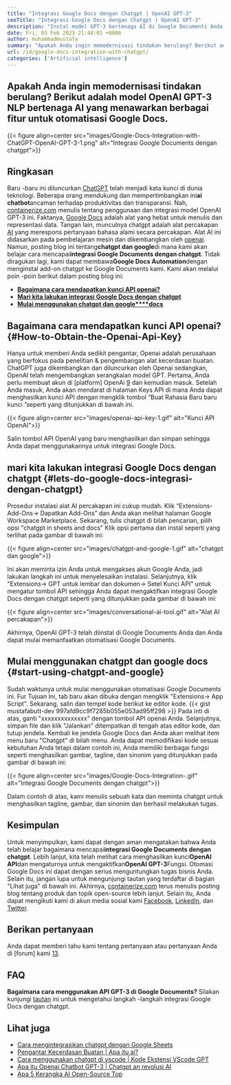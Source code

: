 ```yaml
---
title: "Integrasi Google Docs dengan Chatgpt | OpenAI GPT-3" 
seoTitle: "Integrasi Google Docs dengan Chatgpt | OpenAI GPT-3" 
description: "Instal model GPT-3 bertenaga AI di Google Documents Anda untuk mengotomatisasi berbagai tugas bisnis. Mari kita pelajari cara mencapai integrasi Google Docs dengan ChatGPT." 
date: Fri, 03 Feb 2023 21:44:01 +0000
author: muhammadmustafa
summary: "Apakah Anda ingin memodernisasi tindakan berulang? Berikut adalah model OpenAI GPT-3 NLP bertenaga AI yang menawarkan berbagai fitur untuk otomatisasi Google Docs." 
url: /id/google-docs-integration-with-chatgpt/
categories: ['Artificial intelligence']
---
```


## Apakah Anda ingin memodernisasi tindakan berulang? Berikut adalah model OpenAI GPT-3 NLP bertenaga AI yang menawarkan berbagai fitur untuk otomatisasi Google Docs.

{{< figure align=center src="images/Google-Docs-Integration-with-ChatGPT-OpenAI-GPT-3-1.png" alt="Integrasi Google Documents dengan chatgpt">}}


## Ringkasan
Baru -baru ini diluncurkan [ChatGPT][1] telah menjadi kata kunci di dunia teknologi. Beberapa orang mendukung dan mempertimbangkan ini**ai chatbot**ancaman terhadap produktivitas dan transparansi. Nah, [containerize.com][2] menulis tentang penggunaan dan integrasi model OpenAI GPT-3 ini. Faktanya, [Google Docs][3] adalah alat yang hebat untuk menulis dan representasi data. Tangan lain, munculnya chatgpt adalah alat percakapan [AI][4] yang merespons pertanyaan bahasa alami secara percakapan. Alat AI ini didasarkan pada pembelajaran mesin dan dikembangkan oleh [openai][5]. Namun, posting blog ini tentang**chatgpt dan google**di mana kami akan belajar cara mencapai**integrasi Google Documents dengan chatgpt**. Tidak diragukan lagi, kami dapat membawa**Google Docs Automation**dengan menginstal add-on chatgpt ke Google Documents kami.
Kami akan melalui poin -poin berikut dalam posting blog ini:
* [**Bagaimana cara mendapatkan kunci API openai?**][6]
* **[Mari kita lakukan integrasi Google Docs dengan chatgpt][7]**
* [**Mulai menggunakan chatgpt dan google****docs**][8]

## Bagaimana cara mendapatkan kunci API openai?   {#How-to-Obtain-the-Openai-Api-Key}
Hanya untuk memberi Anda sedikit pengantar, Openai adalah perusahaan yang berfokus pada penelitian & pengembangan alat kecerdasan buatan. ChatGPT juga dikembangkan dan diluncurkan oleh Openai sedangkan, OpenAI telah mengembangkan serangkaian model GPT.
Pertama, Anda perlu membuat akun di [platform] OpenAi [9] dan kemudian masuk. Setelah Anda masuk, Anda akan mendarat di halaman Keys API di mana Anda dapat menghasilkan kunci API dengan mengklik tombol “Buat Rahasia Baru baru kunci ”seperti yang ditunjukkan di bawah ini.

{{< figure align=center src="images/openai-api-key-1.gif" alt="Kunci API OpenAI">}}

Salin tombol API OpenAI yang baru menghasilkan dan simpan sehingga Anda dapat menggunakannya untuk integrasi Google Docs.

## mari kita lakukan integrasi Google Docs dengan chatgpt   {#lets-do-google-docs-integrasi-dengan-chatgpt}
Prosedur instalasi alat AI percakapan ini cukup mudah. Klik “Extensions-Add-Ons-> Dapatkan Add-Ons” dan Anda akan melihat halaman Google Workspace Marketplace. Sekarang, tulis chatgpt di bilah pencarian, pilih opsi "chatgpt in sheets and docs" Klik opsi pertama dan instal seperti yang terlihat pada gambar di bawah ini:

{{< figure align=center src="images/chatgpt-and-google-1.gif" alt="chatgpt dan google">}}

Ini akan meminta izin Anda untuk mengakses akun Google Anda, jadi lakukan langkah ini untuk menyelesaikan instalasi. Selanjutnya, klik "Extensions-> GPT untuk lembar dan dokumen-> Setel Kunci API" untuk mengatur tombol API sehingga Anda dapat mengaktifkan integrasi Google Docs dengan chatgpt seperti yang ditunjukkan pada gambar di bawah ini:

{{< figure align=center src="images/conversational-ai-tool.gif" alt="Alat AI percakapan">}}

Akhirnya, OpenAI GPT-3 telah diinstal di Google Documents Anda dan Anda dapat mulai memanfaatkan otomatisasi Google Documents.

## Mulai menggunakan chatgpt dan google docs   {#start-using-chatgpt-and-google}
Sudah waktunya untuk mulai menggunakan otomatisasi Google Documents ini. Fur Tujuan Ini, tab baru akan dibuka dengan mengklik "Extensions-> App Script". Sekarang, salin dan tempel kode berikut ke editor kode.
{{< gist mustafabutt-dev 997afd9cc9f7285b055e053ad95ff298 >}}
Pada inti di atas, ganti "xxxxxxxxxxxxxx" dengan tombol API openai Anda. Selanjutnya, simpan file dan klik "Jalankan" ditempatkan di tengah atas editor kode, dan tutup jendela.
Kembali ke jendela Google Docs dan Anda akan melihat item menu baru "Chatgpt" di bilah menu. Anda dapat memodifikasi kode sesuai kebutuhan Anda tetapi dalam contoh ini, Anda memiliki berbagai fungsi seperti menghasilkan gambar, tagline, dan sinonim yang ditunjukkan pada gambar di bawah ini:

{{< figure align=center src="images/Google-Docs-Integration-.gif" alt="Integrasi Google Documents dengan chatgpt">}}

Dalam contoh di atas, kami menulis sebuah kata dan meminta chatgpt untuk menghasilkan tagline, gambar, dan sinonim dan berhasil melakukan tugas.

## Kesimpulan
Untuk menyimpulkan, kami dapat dengan aman mengatakan bahwa Anda telah belajar bagaimana mencapai**integrasi Google Documents dengan chatgpt**. Lebih lanjut, kita telah melihat cara menghasilkan kunci**OpenAI API**dan mengaturnya untuk mengaktifkan**OpenAI GPT-3**Fungsi. Otomasi Google Docs ini dapat dengan serius menguntungkan tugas bisnis Anda. Selain itu, jangan lupa untuk mengunjungi tautan yang terdaftar di bagian "Lihat juga" di bawah ini.
Akhirnya, [containerize.com][2] terus menulis posting blog tentang produk dan topik open-source lebih lanjut. Selain itu, Anda dapat mengikuti kami di akun media sosial kami [Facebook][10], [LinkedIn][11], dan [Twitter][12].

## Berikan pertanyaan
Anda dapat memberi tahu kami tentang pertanyaan atau pertanyaan Anda di [forum] kami [13].

## FAQ
**Bagaimana cara menggunakan API GPT-3 di Google Documents?**
Silakan kunjungi [tautan][7] ini untuk mengetahui langkah -langkah integrasi Google Docs dengan chatgpt.

## Lihat juga
  * [Cara mengintegrasikan chatgpt dengan Google Sheets][14]
  * [Pengantar Kecerdasan Buatan | Apa itu ai?][4]
  * [Cara menggunakan chatgpt di vscode | Kode Ekstensi VScode GPT][15]
  * [Apa itu Openai Chatbot GPT-3 | Chatgpt an revolusi AI][1]
  * [Apa 5 Kerangka AI Open-Source Top][16]

  
[1]: https://blog.containerize.com/artificial-intelligence/what-is-openai-chatbot-gpt-3-chatgpt-an-ai-revolution/
[2]: https://www.containerize.com/
[3]: https://docs.google.com/document/u/0/
[4]: https://blog.containerize.com/artificial-intelligence/an-introduction-to-artificial-intelligence-what-is-ai/
[5]: https://openai.com/
[6]: #How-to-obtain-the-OpenAI-API-key
[7]: #Lets-do-Google-Docs-Integration-with-ChatGPT
[8]: #Start-using-ChatGPT-and-Google
[9]: https://platform.openai.com/account/api-keys
[10]: https://web.facebook.com/containerize
[11]: https://www.linkedin.com/company/containerize/
[12]: https://twitter.com/containerize_co
[13]: https://forum.containerize.com/
[14]: https://blog.containerize.com/artificial-intelligence/integrate-chatgpt-with-google-sheets/
[15]: https://blog.containerize.com/artificial-intelligence/how-to-use-chatgpt-in-vscode-the-vscode-extension-codegpt/
[16]: https://blog.containerize.com/artificial-intelligence/top-5-open-source-ai-frameworks/
